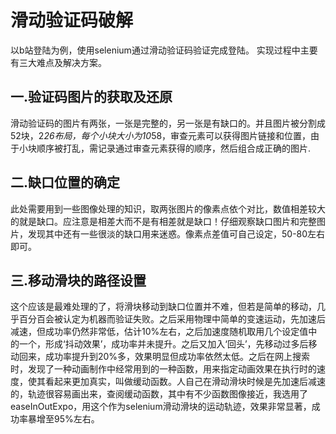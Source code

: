 滑动验证码破解
====
以b站登陆为例，使用selenium通过滑动验证码验证完成登陆。
实现过程中主要有三大难点及解决方案。

一.验证码图片的获取及还原
---
滑动验证码的图片有两张，一张是完整的，另一张是有缺口的。并且图片被分割成52块，2*26布局，每个小块大小为10*58，审查元素可以获得图片链接和位置，由于小块顺序被打乱，需记录通过审查元素获得的顺序，然后组合成正确的图片.

 二.缺口位置的确定
 ---
 此处需要用到一些图像处理的知识，取两张图片的像素点依个对比，数值相差较大的就是缺口。应注意是相差大而不是有相差就是缺口！仔细观察缺口图片和完整图片，发现其中还有一些很淡的缺口用来迷惑。像素点差值可自己设定，50-80左右即可。
 
 三.移动滑块的路径设置
 ---
 这个应该是最难处理的了，将滑块移动到缺口位置并不难，但若是简单的移动，几乎百分百会被认定为机器而验证失败。之后采用物理中简单的变速运动，先加速后减速，但成功率仍然非常低，估计10%左右，之后加速度随机取用几个设定值中的一个，形成‘抖动效果’，成功率并未提升。之后又加入‘回头’，先移动过多后移动回来，成功率提升到20%多，效果明显但成功率依然太低。之后在网上搜索时，发现了一种动画制作中经常用到的一种函数，用来指定动画效果在执行时的速度，使其看起来更加真实，叫做缓动函数。人自己在滑动滑块时候是先加速后减速的，轨迹很容易画出来，查阅缓动函数，其中有不少函数图像接近，我选用了easeInOutExpo，用这个作为selenium滑动滑块的运动轨迹，效果非常显著，成功率暴增至95%左右。

